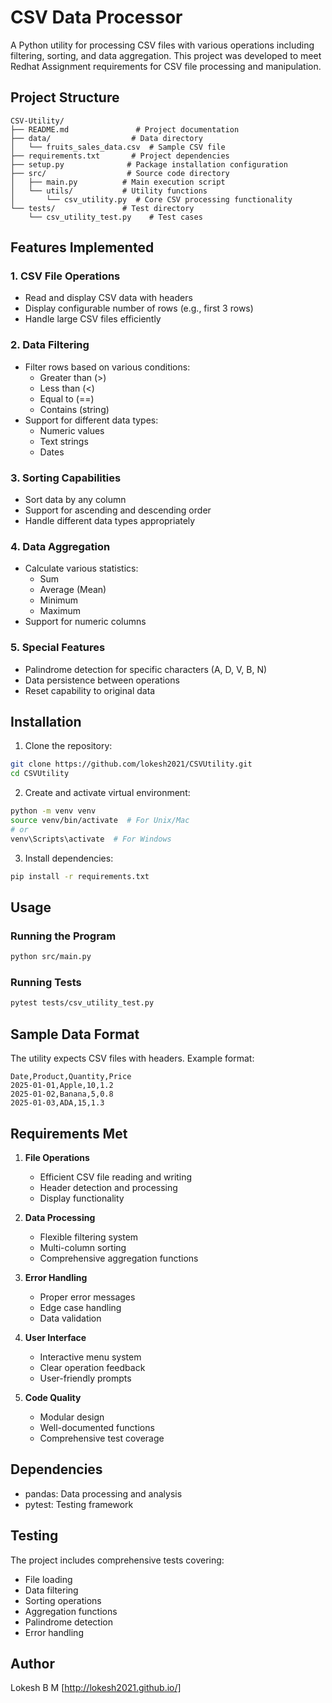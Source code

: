 # CSV Data Processor

A Python utility for processing CSV files with various operations including filtering, sorting, and data aggregation. This project was developed to meet Redhat Assignment requirements for CSV file processing and manipulation.

## Project Structure
```
CSV-Utility/
├── README.md               # Project documentation
├── data/                  # Data directory
│   └── fruits_sales_data.csv  # Sample CSV file
├── requirements.txt       # Project dependencies
├── setup.py              # Package installation configuration
├── src/                  # Source code directory
│   ├── main.py          # Main execution script
│   └── utils/           # Utility functions
│       └── csv_utility.py  # Core CSV processing functionality
└── tests/               # Test directory
    └── csv_utility_test.py    # Test cases
```

## Features Implemented

### 1. CSV File Operations
- Read and display CSV data with headers
- Display configurable number of rows (e.g., first 3 rows)
- Handle large CSV files efficiently

### 2. Data Filtering
- Filter rows based on various conditions:
  - Greater than (>)
  - Less than (<)
  - Equal to (==)
  - Contains (string)
- Support for different data types:
  - Numeric values
  - Text strings
  - Dates

### 3. Sorting Capabilities
- Sort data by any column
- Support for ascending and descending order
- Handle different data types appropriately

### 4. Data Aggregation
- Calculate various statistics:
  - Sum
  - Average (Mean)
  - Minimum
  - Maximum
- Support for numeric columns

### 5. Special Features
- Palindrome detection for specific characters (A, D, V, B, N)
- Data persistence between operations
- Reset capability to original data

## Installation

1. Clone the repository:
```bash
git clone https://github.com/lokesh2021/CSVUtility.git
cd CSVUtility
```

2. Create and activate virtual environment:
```bash
python -m venv venv
source venv/bin/activate  # For Unix/Mac
# or
venv\Scripts\activate  # For Windows
```

3. Install dependencies:
```bash
pip install -r requirements.txt
```

## Usage

### Running the Program
```bash
python src/main.py
```

### Running Tests
```bash
pytest tests/csv_utility_test.py
```

## Sample Data Format
The utility expects CSV files with headers. Example format:
```csv
Date,Product,Quantity,Price
2025-01-01,Apple,10,1.2
2025-01-02,Banana,5,0.8
2025-01-03,ADA,15,1.3
```

## Requirements Met

1. **File Operations**
   - Efficient CSV file reading and writing
   - Header detection and processing
   - Display functionality

2. **Data Processing**
   - Flexible filtering system
   - Multi-column sorting
   - Comprehensive aggregation functions

3. **Error Handling**
   - Proper error messages
   - Edge case handling
   - Data validation

4. **User Interface**
   - Interactive menu system
   - Clear operation feedback
   - User-friendly prompts

5. **Code Quality**
   - Modular design
   - Well-documented functions
   - Comprehensive test coverage

## Dependencies
- pandas: Data processing and analysis
- pytest: Testing framework

## Testing
The project includes comprehensive tests covering:
- File loading
- Data filtering
- Sorting operations
- Aggregation functions
- Palindrome detection
- Error handling

## Author
Lokesh B M [http://lokesh2021.github.io/]
